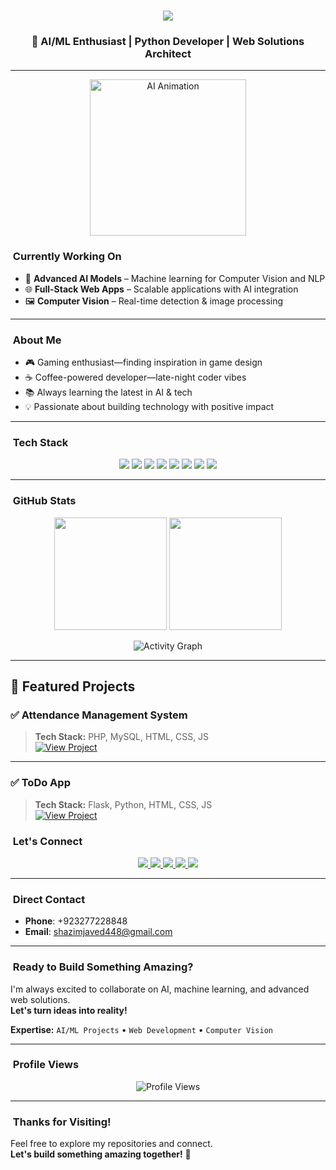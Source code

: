 <h1 align="center">
  <img src="https://readme-typing-svg.herokuapp.com?font=Roboto+Slab&color=00F7FF&size=35&center=true&vCenter=true&width=500&lines=Hello+I'm+Shazim+Javed;AI/ML+Enthusiast;Python+Developer;Building+Intelligent+Solutions" />
</h1>


<h3 align="center">🚀 AI/ML Enthusiast | Python Developer | Web Solutions Architect</h3>

---
<p align="center">
  <img src="https://cdn.pixabay.com/animation/2023/04/12/16/59/16-59-39-387_512.gif" width="250" alt="AI Animation"/>
</p>

### ​ Currently Working On
- 🤖 **Advanced AI Models** – Machine learning for Computer Vision and NLP  
- 🌐 **Full-Stack Web Apps** – Scalable applications with AI integration  
- 🖼 **Computer Vision** – Real-time detection & image processing  

---

### ​ About Me
- 🎮 Gaming enthusiast—finding inspiration in game design  
- ☕ Coffee-powered developer—late-night coder vibes  
- 📚 Always learning the latest in AI & tech  
- 💡 Passionate about building technology with positive impact  

---

### ​ Tech Stack
<p align="center">
  <img src="https://img.shields.io/badge/Python-3670A0?style=for-the-badge&logo=python&logoColor=white" />
  <img src="https://img.shields.io/badge/TensorFlow-FF6F00?style=for-the-badge&logo=tensorflow&logoColor=white" />
  <img src="https://img.shields.io/badge/Keras-D00000?style=for-the-badge&logo=keras&logoColor=white" />
  <img src="https://img.shields.io/badge/PyTorch-EE4C2C?style=for-the-badge&logo=pytorch&logoColor=white" />
  <img src="https://img.shields.io/badge/scikit--learn-F7931E?style=for-the-badge&logo=scikit-learn&logoColor=white" />
  <img src="https://img.shields.io/badge/OpenCV-5C3EE8?style=for-the-badge&logo=opencv&logoColor=white" />
  <img src="https://img.shields.io/badge/Pandas-150458?style=for-the-badge&logo=pandas&logoColor=white" />
  <img src="https://img.shields.io/badge/Numpy-013243?style=for-the-badge&logo=numpy&logoColor=white" />
</p>

---

### ​ GitHub Stats
<p align="center">
  <img src="https://github-readme-stats.vercel.app/api?username=shazimjaved&show_icons=true&theme=radical" height="180" />
  <img src="https://github-readme-streak-stats.herokuapp.com/?user=shazimjaved&theme=radical" height="180" />
</p>

<p align="center">
  <img src="https://github-readme-activity-graph.vercel.app/graph?username=shazimjaved&theme=react-dark" alt="Activity Graph" />
</p>

---
## 🚀 Featured Projects

### ✅ Attendance Management System
> **Tech Stack:** PHP, MySQL, HTML, CSS, JS  
[![View Project](https://img.shields.io/badge/View-Project-blue?style=for-the-badge)](https://github.com/shazimjaved/attendance-management-system)

---

### ✅ ToDo App
> **Tech Stack:** Flask, Python, HTML, CSS, JS  
[![View Project](https://img.shields.io/badge/View-Project-green?style=for-the-badge)](https://github.com/shazimjaved/todo-app)

### ​ Let's Connect
<p align="center">
  <a href="mailto:shazimjaved448@gmail.com">
    <img src="https://img.shields.io/badge/Gmail-D14836?style=for-the-badge&logo=gmail&logoColor=white" />
  </a>
  <a href="https://www.linkedin.com/in/shazim-javed-095472325" target="_blank">
    <img src="https://img.shields.io/badge/LinkedIn-0077B5?style=for-the-badge&logo=linkedin&logoColor=white" />
  </a>
  <a href="https://github.com/shazimjaved" target="_blank">
    <img src="https://img.shields.io/badge/GitHub-181717?style=for-the-badge&logo=github&logoColor=white" />
  </a>
  <a href="https://wa.me/923277228848" target="_blank">
    <img src="https://img.shields.io/badge/WhatsApp-25D366?style=for-the-badge&logo=whatsapp&logoColor=white" />
  </a>
  <a href="tel:+923277228848">
    <img src="https://img.shields.io/badge/Phone-1DA1F2?style=for-the-badge&logo=phone&logoColor=white" />
  </a>
</p>

---

### ​ Direct Contact
- **Phone**: +923277228848  
- **Email**: shazimjaved448@gmail.com  

---

### ​ Ready to Build Something Amazing?
I'm always excited to collaborate on AI, machine learning, and advanced web solutions.  
**Let's turn ideas into reality!**  

**Expertise:** `AI/ML Projects` • `Web Development` • `Computer Vision`  

---

### ​ Profile Views
<p align="center">
  <img src="https://komarev.com/ghpvc/?username=shazimjaved&style=for-the-badge&color=blue" alt="Profile Views" />
</p>

---

### ​ Thanks for Visiting!
Feel free to explore my repositories and connect.  
**Let's build something amazing together!**  🚀
